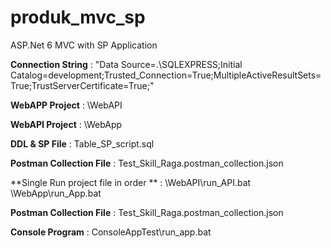 # produk_mvc_sp
ASP.Net 6 MVC with SP Application

**Connection String** : "Data Source=.\\SQLEXPRESS;Initial Catalog=development;Trusted_Connection=True;MultipleActiveResultSets=True;TrustServerCertificate=True;"

**WebAPP Project** : \WebAPI

**WebAPI Project** : \WebApp

**DDL & SP File** : Table_SP_script.sql

**Postman Collection File** : Test_Skill_Raga.postman_collection.json

**Single Run project file in order ** : 
\WebAPI\run_API.bat
\WebApp\run_App.bat

**Postman Collection File** : Test_Skill_Raga.postman_collection.json

**Console Program** : ConsoleAppTest\run_app.bat
